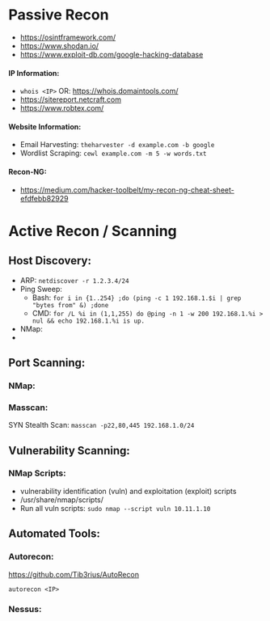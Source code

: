 # Passive Recon
- https://osintframework.com/
- https://www.shodan.io/
- https://www.exploit-db.com/google-hacking-database
#### IP Information:
- `whois <IP>`  OR:  https://whois.domaintools.com/
- https://sitereport.netcraft.com
- https://www.robtex.com/
#### Website Information:
- Email Harvesting:  `theharvester -d example.com -b google`
- Wordlist Scraping:  `cewl example.com -m 5 -w words.txt`
#### Recon-NG:
- https://medium.com/hacker-toolbelt/my-recon-ng-cheat-sheet-efdfebb82929

# Active Recon / Scanning
## Host Discovery:
- ARP:  `netdiscover -r 1.2.3.4/24`
- Ping Sweep:
    - Bash:  `for i in {1..254} ;do (ping -c 1 192.168.1.$i | grep "bytes from" &) ;done`
    - CMD:  `for /L %i in (1,1,255) do @ping -n 1 -w 200 192.168.1.%i > nul && echo 192.168.1.%i is up.`
- NMap:
- 
## Port Scanning:
### NMap:
### Masscan:
SYN Stealth Scan:  `masscan -p22,80,445 192.168.1.0/24`

## Vulnerability Scanning:
### NMap Scripts:
- vulnerability identification (vuln) and exploitation (exploit) scripts
- /usr/share/nmap/scripts/
- Run all vuln scripts:   `sudo nmap --script vuln 10.11.1.10`

## Automated Tools:
### Autorecon:
https://github.com/Tib3rius/AutoRecon

`autorecon <IP>`
### Nessus:
